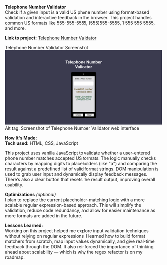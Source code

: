 **Telephone Number Validator**  
Check if a given input is a valid US phone number using format-based validation and interactive feedback in the browser. This project handles common US formats like 555-555-5555, (555)555-5555, 1 555 555 5555, and more.

**Link to project:** [Telephone Number Validator](https://ayushsaxena0.github.io/telephone-number-validator/)

Telephone Number Validator Screenshot  ![Screenshot of the Telephone Number Validator](img/telephone-number-validator.png)
Alt tag: Screenshot of Telephone Number Validator web interface

**How It's Made:**  
**Tech used:** HTML, CSS, JavaScript

This project uses vanilla JavaScript to validate whether a user-entered phone number matches accepted US formats. The logic manually checks characters by mapping digits to placeholders (like "a") and comparing the result against a predefined list of valid format strings. DOM manipulation is used to grab user input and dynamically display feedback messages. There’s also a clear button that resets the result output, improving overall usability.

**Optimizations** *(optional)*  
I plan to replace the current placeholder-matching logic with a more scalable regular expression-based approach. This will simplify the validation, reduce code redundancy, and allow for easier maintenance as more formats are added in the future.

**Lessons Learned:**  
Working on this project helped me explore input validation techniques without relying on regular expressions. I learned how to build format matchers from scratch, map input values dynamically, and give real-time feedback through the DOM. It also reinforced the importance of thinking ahead about scalability — which is why the regex refactor is on my roadmap.
